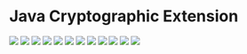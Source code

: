 # Java Cryptographic Extension

![](../../pics/sematec-jce23.png)
![](../../pics/sematec-jce24.png)
![](../../pics/sematec-jce25.png)
![](../../pics/sematec-jce26.png)
![](../../pics/sematec-jce27.png)
![](../../pics/sematec-jce28.png)
![](../../pics/sematec-jce29.png)
![](../../pics/sematec-jce30.png)
![](../../pics/sematec-jce31.png)
![](../../pics/sematec-jce32.png)
![](../../pics/sematec-jce33.png)
![](../../pics/sematec-jce34.png)
